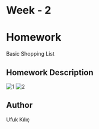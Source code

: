 # Week - 2

# Homework 
Basic Shopping List 


## Homework Description

![1](https://user-images.githubusercontent.com/108937694/201443057-48feef43-1db2-43d7-8aec-54a57d4a14d1.png)   ![2](https://user-images.githubusercontent.com/108937694/201443070-1b06eabe-30fc-406e-8acb-9638ba532f9e.png)






## Author

Ufuk Kılıç
